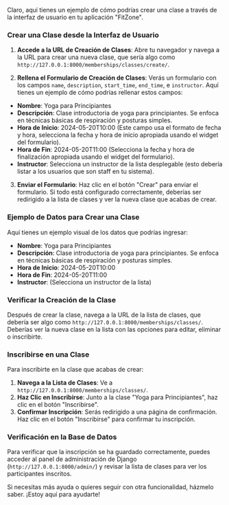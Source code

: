 Claro, aquí tienes un ejemplo de cómo podrías crear una clase a través de la interfaz de usuario en tu aplicación "FitZone".

### Crear una Clase desde la Interfaz de Usuario

1. **Accede a la URL de Creación de Clases**: Abre tu navegador y navega a la URL para crear una nueva clase, que sería algo como `http://127.0.0.1:8000/memberships/classes/create/`.

2. **Rellena el Formulario de Creación de Clases**: Verás un formulario con los campos `name`, `description`, `start_time`, `end_time`, e `instructor`. Aquí tienes un ejemplo de cómo podrías rellenar estos campos:

- **Nombre**: Yoga para Principiantes
- **Descripción**: Clase introductoria de yoga para principiantes. Se enfoca en técnicas básicas de respiración y posturas simples.
- **Hora de Inicio**: 2024-05-20T10:00 (Este campo usa el formato de fecha y hora, selecciona la fecha y hora de inicio apropiada usando el widget del formulario).
- **Hora de Fin**: 2024-05-20T11:00 (Selecciona la fecha y hora de finalización apropiada usando el widget del formulario).
- **Instructor**: Selecciona un instructor de la lista desplegable (esto debería listar a los usuarios que son staff en tu sistema).

3. **Enviar el Formulario**: Haz clic en el botón "Crear" para enviar el formulario. Si todo está configurado correctamente, deberías ser redirigido a la lista de clases y ver la nueva clase que acabas de crear.

### Ejemplo de Datos para Crear una Clase

Aquí tienes un ejemplo visual de los datos que podrías ingresar:

- **Nombre**: Yoga para Principiantes
- **Descripción**: Clase introductoria de yoga para principiantes. Se enfoca en técnicas básicas de respiración y posturas simples.
- **Hora de Inicio**: 2024-05-20T10:00
- **Hora de Fin**: 2024-05-20T11:00
- **Instructor**: (Selecciona un instructor de la lista)

### Verificar la Creación de la Clase

Después de crear la clase, navega a la URL de la lista de clases, que debería ser algo como `http://127.0.0.1:8000/memberships/classes/`. Deberías ver la nueva clase en la lista con las opciones para editar, eliminar o inscribirte.

### Inscribirse en una Clase

Para inscribirte en la clase que acabas de crear:

1. **Navega a la Lista de Clases**: Ve a `http://127.0.0.1:8000/memberships/classes/`.
2. **Haz Clic en Inscribirse**: Junto a la clase "Yoga para Principiantes", haz clic en el botón "Inscribirse".
3. **Confirmar Inscripción**: Serás redirigido a una página de confirmación. Haz clic en el botón "Inscribirse" para confirmar tu inscripción.

### Verificación en la Base de Datos

Para verificar que la inscripción se ha guardado correctamente, puedes acceder al panel de administración de Django (`http://127.0.0.1:8000/admin/`) y revisar la lista de clases para ver los participantes inscritos.

Si necesitas más ayuda o quieres seguir con otra funcionalidad, házmelo saber. ¡Estoy aquí para ayudarte!